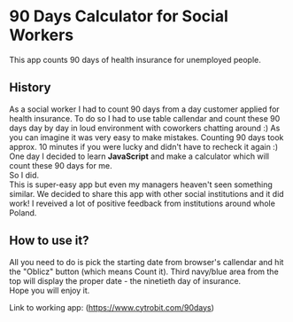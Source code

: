 # 90 Days Calculator for Social Workers

This app counts 90 days of health insurance for unemployed people.

## History

As a social worker I had to count 90 days from a day customer applied for health insurance. To do so I had to use table callendar and count these 90 days day by day in loud environment with coworkers chatting around :) As you can imagine it was very easy to make mistakes.
Counting 90 days took approx. 10 minutes if you were lucky and didn't have to recheck it again :)  
One day I decided to learn **JavaScript** and make a calculator which will count these 90 days for me.  
So I did.  
This is super-easy app but even my managers heaven't seen something similar. We decided to share this app with other social institutions and it did work! I reveived a lot of positive feedback from institutions around whole Poland.  

## How to use it?

All you need to do is pick the starting date from browser's callendar and hit the "Oblicz" button (which means Count it).
Third navy/blue area from the top will display the proper date - the ninetieth day of insurance.  
Hope you will enjoy it. 


Link to working app: (https://www.cytrobit.com/90days)
